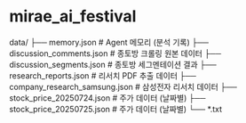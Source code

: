 # mirae_ai_festival

data/
├── memory.json                           # Agent 메모리 (분석 기록)
├── discussion_comments.json              # 종토방 크롤링 원본 데이터
├── discussion_segments.json              # 종토방 세그멘테이션 결과
├── research_reports.json                 # 리서치 PDF 추출 데이터
├── company_research_samsung.json         # 삼성전자 리서치 데이터
├── stock_price_20250724.json             # 주가 데이터 (날짜별)
├── stock_price_20250725.json             # 주가 데이터 (날짜별)
└── *.txt    
